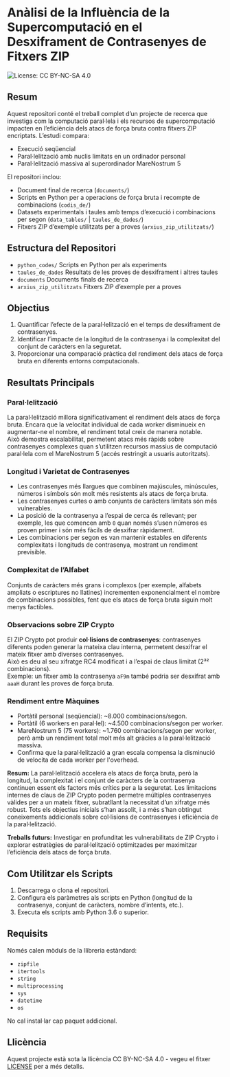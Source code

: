 # Anàlisi de la Influència de la Supercomputació en el Desxiframent de Contrasenyes de Fitxers ZIP

![License: CC BY-NC-SA 4.0](https://img.shields.io/badge/License-CC%20BY--NC--SA%204.0-lightgrey.svg)

## Resum
Aquest repositori conté el treball complet d’un projecte de recerca que investiga com la computació paral·lela i els recursos de supercomputació impacten en l’eficiència dels atacs de força bruta contra fitxers ZIP encriptats. L’estudi compara:

- Execució seqüencial
- Paral·lelització amb nuclis limitats en un ordinador personal
- Paral·lelització massiva al superordinador MareNostrum 5

El repositori inclou:

- Document final de recerca (`documents/`)
- Scripts en Python per a operacions de força bruta i recompte de combinacions (`codis_de/`)
- Datasets experimentals i taules amb temps d’execució i combinacions per segon (`data_tables/` | `taules_de_dades/`)
- Fitxers ZIP d’exemple utilitzats per a proves (`arxius_zip_utilitzats/`)

## Estructura del Repositori

- `python_codes/` Scripts en Python per als experiments
- `taules_de_dades` Resultats de les proves de desxiframent i altres taules
- `documents` Documents finals de recerca
- `arxius_zip_utilitzats` Fitxers ZIP d’exemple per a proves

## Objectius

1. Quantificar l’efecte de la paral·lelització en el temps de desxiframent de contrasenyes.  
2. Identificar l’impacte de la longitud de la contrasenya i la complexitat del conjunt de caràcters en la seguretat.  
3. Proporcionar una comparació pràctica del rendiment dels atacs de força bruta en diferents entorns computacionals.  

## Resultats Principals

### Paral·lelització
La paral·lelització millora significativament el rendiment dels atacs de força bruta. Encara que la velocitat individual de cada worker disminueix en augmentar-ne el nombre, el rendiment total creix de manera notable.  
Això demostra escalabilitat, permetent atacs més ràpids sobre contrasenyes complexes quan s’utilitzen recursos massius de computació paral·lela com el MareNostrum 5 (accés restringit a usuaris autoritzats).

### Longitud i Varietat de Contrasenyes
- Les contrasenyes més llargues que combinen majúscules, minúscules, números i símbols són molt més resistents als atacs de força bruta.  
- Les contrasenyes curtes o amb conjunts de caràcters limitats són més vulnerables.  
- La posició de la contrasenya a l’espai de cerca és rellevant; per exemple, les que comencen amb `0` quan només s’usen números es proven primer i són més fàcils de desxifrar ràpidament.  
- Les combinacions per segon es van mantenir estables en diferents complexitats i longituds de contrasenya, mostrant un rendiment previsible.  

### Complexitat de l’Alfabet
Conjunts de caràcters més grans i complexos (per exemple, alfabets ampliats o escriptures no llatines) incrementen exponencialment el nombre de combinacions possibles, fent que els atacs de força bruta siguin molt menys factibles.

### Observacions sobre ZIP Crypto
El ZIP Crypto pot produir **col·lisions de contrasenyes**: contrasenyes diferents poden generar la mateixa clau interna, permetent desxifrar el mateix fitxer amb diverses contrasenyes.  
Això es deu al seu xifratge RC4 modificat i a l’espai de claus limitat (2³² combinacions).  
Exemple: un fitxer amb la contrasenya `aF9m` també podria ser desxifrat amb `aaaH` durant les proves de força bruta.  

### Rendiment entre Màquines
- Portàtil personal (seqüencial): ~8.000 combinacions/segon.  
- Portàtil (6 workers en paral·lel): ~4.500 combinacions/segon per worker.  
- MareNostrum 5 (75 workers): ~1.760 combinacions/segon per worker, però amb un rendiment total molt més alt gràcies a la paral·lelització massiva.  
- Confirma que la paral·lelització a gran escala compensa la disminució de velocita de cada worker per l'overhead.  

**Resum:** La paral·lelització accelera els atacs de força bruta, però la longitud, la complexitat i el conjunt de caràcters de la contrasenya continuen essent els factors més crítics per a la seguretat. Les limitacions internes de claus de ZIP Crypto poden permetre múltiples contrasenyes vàlides per a un mateix fitxer, subratllant la necessitat d’un xifratge més robust. Tots els objectius inicials s’han assolit, i a més s’han obtingut coneixements addicionals sobre col·lisions de contrasenyes i eficiència de la paral·lelització.  

**Treballs futurs:** Investigar en profunditat les vulnerabilitats de ZIP Crypto i explorar estratègies de paral·lelització optimitzades per maximitzar l’eficiència dels atacs de força bruta.  

## Com Utilitzar els Scripts

1. Descarrega o clona el repositori.  
2. Configura els paràmetres als scripts en Python (longitud de la contrasenya, conjunt de caràcters, nombre d’intents, etc.).  
3. Executa els scripts amb Python 3.6 o superior.  

## Requisits

Només calen mòduls de la llibreria estàndard:

- `zipfile`  
- `itertools`  
- `string`  
- `multiprocessing`  
- `sys`  
- `datetime`  
- `os`  

No cal instal·lar cap paquet addicional.  

## Llicència

Aquest projecte està sota la llicència CC BY-NC-SA 4.0 - vegeu el fitxer [LICENSE](LICENSE) per a més detalls.
